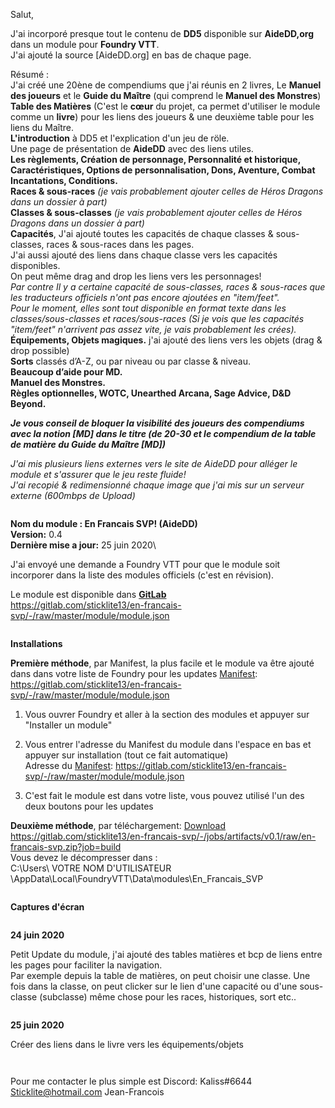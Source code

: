 Salut,

J'ai incorporé presque tout le contenu de **DD5** disponible sur **AideDD,org** dans un module pour **Foundry VTT**.\
J'ai ajouté la source [AideDD.org] en bas de chaque page.

Résumé :\
J'ai créé une 20ène de compendiums que j'ai réunis en 2 livres, Le **Manuel des joueurs** et le **Guide du Maître** (qui comprend le **Manuel des Monstres**)\
**Table des Matières** (C'est le **cœur** du projet, ca permet d'utiliser le module comme un **livre**) pour les liens des joueurs & une deuxième table pour les liens du Maître.\
**L'introduction** à DD5 et l'explication d'un jeu de röle.\
Une page de présentation de **AideDD** avec des liens utiles.\
**Les règlements, Création de personnage, Personnalité et historique, Caractéristiques, Options de personnalisation, Dons, Aventure, Combat Incantations, Conditions.**\
**Races & sous-races** *(je vais probablement ajouter celles de Héros Dragons dans un dossier à part)*\
**Classes & sous-classes** *(je vais probablement ajouter celles de Héros Dragons dans un dossier à part)*\
**Capacités**, J'ai ajouté toutes les capacités de chaque classes & sous-classes, races & sous-races dans les pages.\
J'ai aussi ajouté des liens dans chaque classe vers les capacités disponibles.\
On peut même drag and drop les liens vers les personnages!\
*Par contre Il y a certaine capacité de sous-classes, races & sous-races que les traducteurs officiels n'ont pas encore ajoutées en "item/feet".\
Pour le moment, elles sont tout disponible en format texte dans les classes/sous-classes et races/sous-races (Si je vois que les capacités "item/feet" n'arrivent pas assez vite, je vais probablement les crées).*\
**Équipements, Objets magiques.**  j'ai ajouté des liens vers les objets (drag & drop possible)\
**Sorts** classés d’A-Z, ou par niveau ou par classe & niveau.\
**Beaucoup d’aide pour MD.**\
**Manuel des Monstres.**\
**Règles optionnelles, WOTC, Unearthed Arcana, Sage Advice, D&D Beyond.**

***Je vous conseil de bloquer la visibilité des joueurs des compendiums avec la notion [MD] dans le titre (de 20-30 et le compendium de la table de matière du Guide du Maître [MD])***

*J'ai mis plusieurs liens externes vers le site de AideDD pour alléger le module et s'assurer que le jeu reste fluide!\
J'ai recopié & redimensionné chaque image que j'ai mis sur un serveur externe (600mbps de Upload)*

![<Ligne>](<http://play.elderultima.com/Foundry_Fr/images/Divers/Line_Divider_01.png>)

**Nom du module : En Francais SVP! (AideDD)**\
**Version:** 0.4\
**Dernière mise a jour:** 25 juin 2020\

J'ai envoyé une demande a Foundry VTT pour que le module soit incorporer dans la liste des modules officiels (c'est en révision).

Le module est disponible dans [**GitLab**](https://gitlab.com/sticklite13/en-francais-svp/-/raw/master/module/module.json)\
https://gitlab.com/sticklite13/en-francais-svp/-/raw/master/module/module.json

![<Ligne>](<http://play.elderultima.com/Foundry_Fr/images/Divers/Line_Divider_01.png>)

**Installations**

**Première méthode**, par Manifest, la plus facile et le module va être ajouté dans dans votre liste de Foundry pour les updates
[Manifest](https://gitlab.com/sticklite13/en-francais-svp/-/raw/master/module/module.json): https://gitlab.com/sticklite13/en-francais-svp/-/raw/master/module/module.json

1) Vous ouvrer Foundry et aller à la section des modules et appuyer sur "Installer un module"
![<Ligne>](<http://play.elderultima.com/Foundry_Fr/images/Divers/Installation_01.png>)

2) Vous entrer l'adresse du Manifest du module dans l'espace en bas et appuyer sur installation (tout ce fait automatique)\
Adresse du [Manifest](https://gitlab.com/sticklite13/en-francais-svp/-/raw/master/module/module.json): https://gitlab.com/sticklite13/en-francais-svp/-/raw/master/module/module.json
![<Ligne>](<http://play.elderultima.com/Foundry_Fr/images/Divers/Installation_02.png>)

3) C'est fait le module est dans votre liste, vous pouvez utilisé l'un des deux boutons pour les updates
![<Ligne>](<http://play.elderultima.com/Foundry_Fr/images/Divers/Installation_03.png>)

**Deuxième méthode**, par téléchargement:
[Download](https://gitlab.com/sticklite13/en-francais-svp/-/jobs/artifacts/v0.1/raw/en-francais-svp.zip?job=build") https://gitlab.com/sticklite13/en-francais-svp/-/jobs/artifacts/v0.1/raw/en-francais-svp.zip?job=build \
Vous devez le décompresser dans :\
C:\Users\ VOTRE NOM D'UTILISATEUR \AppData\Local\FoundryVTT\Data\modules\En_Francais_SVP

![<Ligne>](<http://play.elderultima.com/Foundry_Fr/images/Divers/Line_Divider_01.png>)

**Captures d'écran**
![<Ligne>](<http://play.elderultima.com/Foundry_Fr/images/Divers/Screenshot_01.jpg>)

![<Ligne>](<http://play.elderultima.com/Foundry_Fr/images/Divers/Line_Divider_01.png>)

**24 juin 2020**

Petit Update du module, j'ai ajouté des tables matières et bcp de liens entre les pages pour faciliter la navigation.\
Par exemple depuis la table de matières, on peut choisir une classe. Une fois dans la classe, on peut clicker sur le lien d'une capacité ou d'une sous-classe (subclasse) même chose pour les races, historiques, sort etc..

![<Ligne>](<http://play.elderultima.com/Foundry_Fr/images/Divers/Screenshot_02_Tables.jpg>)

**25 juin 2020**

Créer des liens dans le livre vers les équipements/objets

![<Ligne>](<http://play.elderultima.com/Foundry_Fr/images/Divers/Screenshot_03_objets.jpg>)

![<Ligne>](<http://play.elderultima.com/Foundry_Fr/images/Divers/Line_Divider_01.png>)

Pour me contacter le plus simple est Discord: Kaliss#6644
Sticklite@hotmail.com
Jean-Francois
